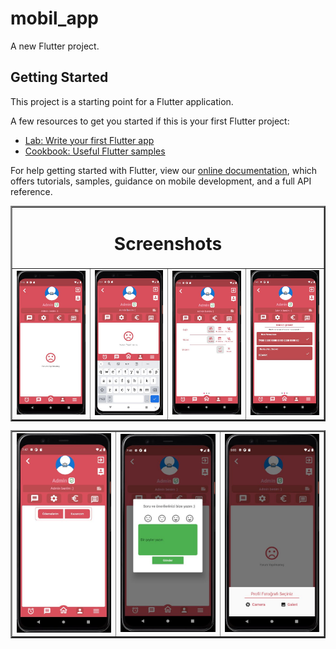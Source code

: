 # mobil_app

A new Flutter project.

## Getting Started

This project is a starting point for a Flutter application.

A few resources to get you started if this is your first Flutter project:

- [Lab: Write your first Flutter app](https://flutter.dev/docs/get-started/codelab)
- [Cookbook: Useful Flutter samples](https://flutter.dev/docs/cookbook)

For help getting started with Flutter, view our
[online documentation](https://flutter.dev/docs), which offers tutorials,
samples, guidance on mobile development, and a full API reference.
<table border="2">
  <tr>
    <td colspan="4" align="center" height=30><h1> Screenshots </h1> </td>
  </tr>
  
  <tr>
    <td><img src="https://github.com/mahirkursun/Flutter-Mobil-Application/blob/main/resimler/screenshots/mobil1.JPG" alt="Your image title" width="250"/></td>
    <td><img src="https://github.com/mahirkursun/Flutter-Mobil-Application/blob/main/resimler/screenshots/mobil6.JPG" alt="Your image title" width="250"/></td>
    <td><img src="https://github.com/mahirkursun/Flutter-Mobil-Application/blob/main/resimler/screenshots/mobil2.JPG" alt="Your image title" width="250"/></td>
    <td><img src="https://github.com/mahirkursun/Flutter-Mobil-Application/blob/main/resimler/screenshots/mobil3.JPG" alt="Your image title" width="250"/></td>
  </tr>
  </table>
  <table border="2" >
  <tr height="300">
    <td><img src="https://github.com/mahirkursun/Flutter-Mobil-Application/blob/main/resimler/screenshots/mobil4.JPG" alt="Your image title" width="250"/></td>
    <td><img src="https://github.com/mahirkursun/Flutter-Mobil-Application/blob/main/resimler/screenshots/mobil5.JPG" alt="Your image title" width="250"/></td>
    <td><img src="https://github.com/mahirkursun/Flutter-Mobil-Application/blob/main/resimler/screenshots/mobil7.JPG" alt="Your image title" width="250"/></td>
  </tr>
  
</table>









